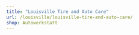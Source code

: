 ```yaml
---
title: "Louisville Tire and Auto Care"
url: /louisville/louisville-tire-and-auto-care/
shop: Autowerkstatt
---
```

